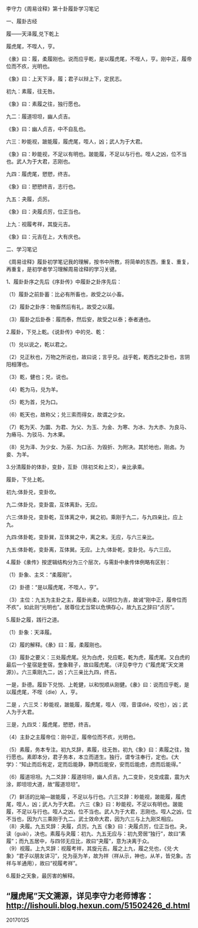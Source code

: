 李守力《周易诠释》第十卦履卦学习笔记

一、履卦古经

履——天泽履,兑下乾上

履虎尾，不咥人，亨。

《彖》曰：履，柔履刚也。说而应乎乾，是以履虎尾，不咥人，亨。刚中正，履帝位而不疚，光明也。

《象》曰：上天下泽，履；君子以辩上下，定民志。

初九：素履，往无咎。

《象》曰：素履之往，独行愿也。

九二：履道坦坦，幽人贞吉。

《象》曰：幽人贞吉，中不自乱也。

六三：眇能视，跛能履，履虎尾，咥人，凶；武人为于大君。

《象》曰：眇能视，不足以有明也。跛能履，不足以与行也。咥人之凶，位不当也。武人为于大君，志刚也。

九四：履虎尾，愬愬，终吉。

《象》曰：愬愬终吉，志行也。

九五：夬履，贞厉。

《象》曰：夬履贞厉，位正当也。

上九：视履考祥，其旋元吉。

《象》曰：元吉在上，大有庆也。

二、学习笔记

《周易诠释》履卦初学笔记我的理解，按书中所教，将简单的东西，重复、重复，再重复，是初学者学习理解周易诠释的学习关键。

1、履卦卦序之先后《序卦传》中履卦之卦序先后：

（1）履卦之前卦蓄：比必有所畜也，故受之以小畜。

（2）履卦之卦序：物畜然后有礼，故受之以履。

（3）履卦之后卦泰：履而泰，然后安，故受之以泰；泰者通也。

2.履卦，下兑上乾。《说卦传》中的兑、乾：

（1）兑以说之，乾以君之。

（2）兑正秋也，万物之所说也，故曰说；言乎兑。战乎乾，乾西北之卦也，言阴阳相薄也。

（3）乾，健也；兑，说也。

（4）乾为马，兑为羊。

（5）乾为首，兑为口。

（6）乾天也，故称父；兑三索而得女，故谓之少女。

（7）乾为天、为圜、为君、为父、为玉、为金、为寒、为冰、为大赤、为良马、为瘠马、为驳马、为木果。

（8）兑为泽、为少女、为巫、为口舌、为毁折、为附决。其於地也，刚卤。为妾、为羊。

3.分清履卦的体卦，变卦，互卦（除初爻和上爻），亲比承乘。

履卦，下兑上乾。

初九:体卦兑，变卦坎。

九二:体卦兑，变卦震，互体离卦。无应。

六三:体卦兑，变卦乾，互体离之中，巽之初。乘刚于九二，与九四亲比，应上九。

九四:体卦乾，变卦巽，互体巽之中，离之末。无应，与六三亲比。

九五:体卦乾，变卦离，互体巽。无应。上九:体卦乾，变卦兑。与六三应。

4.履卦《彖传》按逻辑结构分为三个层次，与需卦中彖传体例略有区别：

（1）卦象、主爻：“柔履刚”。

（2）卦德：“是以履虎尾，不咥人，亨”。

（3）主位：九五为主卦之主，履卦尚柔，以阴位为吉，故诫“刚中正，履帝位而不疚”，如此则“光明也”。居尊位尤当常以危惧存心，故九五之辞曰“贞厉”。

5.履卦之履，践行之道。

（1）卦象：天泽履。 

（2）履的解释。《彖》曰：履，柔履刚也。

（3）履卦之要义：三处履虎尾。兑为白虎，兑应乾，乾为虎，履虎尾。又白虎的最后一个星宿是奎宿，奎象鞋子，故曰履虎尾。（详见李守力《“履虎尾”天文溯源》）。六三乘刚九二，凶；六三亲比九四，终吉。

一是，卦德。履卦下兑悦、上乾健，以和悦顺从刚健。《彖》曰：说而应乎乾，是以履虎尾，不咥（die）人，亨。

二是 ，六三爻：眇能视，跛能履，履虎尾，咥人（咥，音谍dié，咬也），凶；武人为于大君。

三是，九四爻：履虎尾，愬愬，终吉。

（4）主卦之主履帝位：刚中正，履帝位而不疚，光明也。

（5）素履，务本专注。初九爻辞，素履，往无咎。初九《象》曰：素履之往，独行愿也。素即本分，君子务本，本立而道生。独行，谓专注奉行，定也。《大学》：“知止而后有定，定而后能静，静而后能安，安而后能虑，虑而后能得。”

（6）履道坦坦。九二爻辞：履道坦坦，幽人贞吉。九二变卦，兑变成震，震为大涂，即坦坦大道，故“履道坦坦”。

（7）鲜活的比喻—跛能履 ，不足以与行也。六三爻辞：眇能视，跛能履，履虎尾，咥人，凶；武人为于大君。 六三《象》曰：眇能视，不足以有明也。跛能履，不足以与行也。咥人之凶，位不当也。武人为于大君，志刚也。咥人之凶，位不当也，因为六三乘刚于九二。武士效命大君，因为六三与上九刚爻相应。<br>（8）夬履。九五爻辞：夬履，贞厉。九五《象》曰：夬履贞厉，位正当也。夬，读（guài），决也。素履与夬履：初九、九五无应与：初九旁居“独行”，故曰“素履”；而九五居中，与四邻无应比，故曰“夬履”，意为决离于众。<br>（9）视履。上九爻辞：视履考祥，其旋元吉。履之上九，履之兑也，《兑·大象》“君子以朋友讲习”，兑为巫为羊，故为祥（祥从示，神也，从羊，皆兑象。古祥与羊通用），故曰“视履考祥”。

6.履卦之天象，最厉害的解释。

“履虎尾”天文溯源，详见李守力老师博客：http://lishouli.blog.hexun.com/51502426_d.html
-------------------------
20170125
